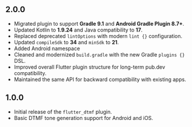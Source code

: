 ## 2.0.0
- Migrated plugin to support **Gradle 9.1** and **Android Gradle Plugin 8.7+**.
- Updated Kotlin to **1.9.24** and Java compatibility to **17**.
- Replaced deprecated `lintOptions` with modern `lint {}` configuration.
- Updated `compileSdk` to **34** and `minSdk` to **21**.
- Added Android namespace 
- Cleaned and modernized `build.gradle` with the new Gradle `plugins {}` DSL.
- Improved overall Flutter plugin structure for long-term pub.dev compatibility.
- Maintained the same API for backward compatibility with existing apps.

## 1.0.0
- Initial release of the `flutter_dtmf` plugin.
- Basic DTMF tone generation support for Android and iOS.
